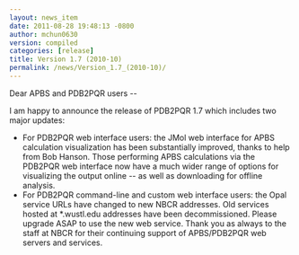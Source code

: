 ```yaml
---
layout: news_item
date: 2011-08-28 19:48:13 -0800
author: mchun0630
version: compiled
categories: [release]
title: Version 1.7 (2010-10)
permalink: /news/Version_1.7_(2010-10)/
---
```



Dear APBS and PDB2PQR users --
<p>
 I am happy to announce the release of PDB2PQR 1.7 which includes two major updates:
</p>
<ul>
<li>For PDB2PQR web interface users:  the JMol web interface for APBS calculation visualization has been substantially improved, thanks to help from Bob Hanson.  Those performing APBS calculations via the PDB2PQR web interface now have a much wider range of options for visualizing the output online -- as well as downloading for offline analysis.</li>
<li>For PDB2PQR command-line and custom web interface users:  the Opal service URLs have changed to new NBCR addresses.  Old services hosted at *.wustl.edu addresses have been decommissioned.  Please upgrade ASAP to use the new web service.  Thank you as always to the staff at NBCR for their continuing support of APBS/PDB2PQR web servers and services.</li>
</ul>

